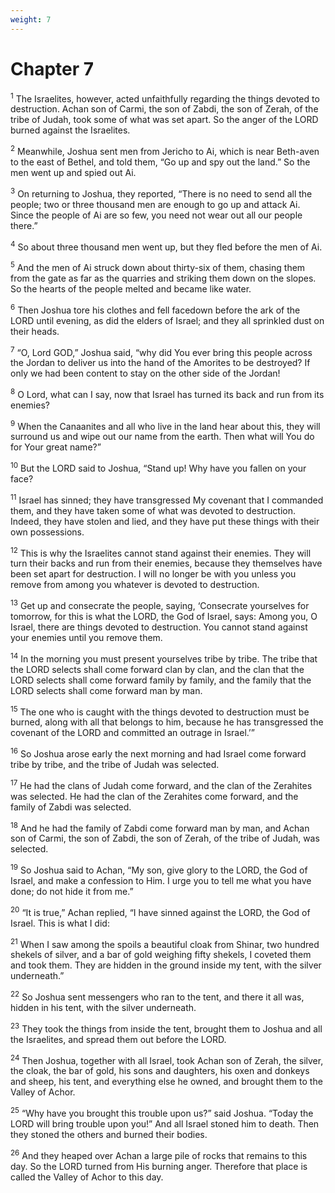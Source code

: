 ```yaml
---
weight: 7
---
```


# Chapter 7

<sup>1</sup> The Israelites, however, acted unfaithfully regarding the things devoted to destruction. Achan son of Carmi, the son of Zabdi, the son of Zerah, of the tribe of Judah, took some of what was set apart. So the anger of the LORD burned against the Israelites. 

<sup>2</sup> Meanwhile, Joshua sent men from Jericho to Ai, which is near Beth-aven to the east of Bethel, and told them, “Go up and spy out the land.” So the men went up and spied out Ai. 

<sup>3</sup> On returning to Joshua, they reported, “There is no need to send all the people; two or three thousand men are enough to go up and attack Ai. Since the people of Ai are so few, you need not wear out all our people there.” 

<sup>4</sup> So about three thousand men went up, but they fled before the men of Ai. 

<sup>5</sup> And the men of Ai struck down about thirty-six of them, chasing them from the gate as far as the quarries and striking them down on the slopes. So the hearts of the people melted and became like water. 

<sup>6</sup> Then Joshua tore his clothes and fell facedown before the ark of the LORD until evening, as did the elders of Israel; and they all sprinkled dust on their heads. 

<sup>7</sup> “O, Lord GOD,” Joshua said, “why did You ever bring this people across the Jordan to deliver us into the hand of the Amorites to be destroyed? If only we had been content to stay on the other side of the Jordan! 

<sup>8</sup> O Lord, what can I say, now that Israel has turned its back and run from its enemies? 

<sup>9</sup> When the Canaanites and all who live in the land hear about this, they will surround us and wipe out our name from the earth. Then what will You do for Your great name?” 

<sup>10</sup> But the LORD said to Joshua, “Stand up! Why have you fallen on your face? 

<sup>11</sup> Israel has sinned; they have transgressed My covenant that I commanded them, and they have taken some of what was devoted to destruction. Indeed, they have stolen and lied, and they have put these things with their own possessions. 

<sup>12</sup> This is why the Israelites cannot stand against their enemies. They will turn their backs and run from their enemies, because they themselves have been set apart for destruction. I will no longer be with you unless you remove from among you whatever is devoted to destruction. 

<sup>13</sup> Get up and consecrate the people, saying, ‘Consecrate yourselves for tomorrow, for this is what the LORD, the God of Israel, says: Among you, O Israel, there are things devoted to destruction. You cannot stand against your enemies until you remove them. 

<sup>14</sup> In the morning you must present yourselves tribe by tribe. The tribe that the LORD selects shall come forward clan by clan, and the clan that the LORD selects shall come forward family by family, and the family that the LORD selects shall come forward man by man. 

<sup>15</sup> The one who is caught with the things devoted to destruction must be burned, along with all that belongs to him, because he has transgressed the covenant of the LORD and committed an outrage in Israel.’” 

<sup>16</sup> So Joshua arose early the next morning and had Israel come forward tribe by tribe, and the tribe of Judah was selected. 

<sup>17</sup> He had the clans of Judah come forward, and the clan of the Zerahites was selected. He had the clan of the Zerahites come forward, and the family of Zabdi was selected. 

<sup>18</sup> And he had the family of Zabdi come forward man by man, and Achan son of Carmi, the son of Zabdi, the son of Zerah, of the tribe of Judah, was selected. 

<sup>19</sup> So Joshua said to Achan, “My son, give glory to the LORD, the God of Israel, and make a confession to Him. I urge you to tell me what you have done; do not hide it from me.” 

<sup>20</sup> “It is true,” Achan replied, “I have sinned against the LORD, the God of Israel. This is what I did: 

<sup>21</sup> When I saw among the spoils a beautiful cloak from Shinar, two hundred shekels of silver, and a bar of gold weighing fifty shekels, I coveted them and took them. They are hidden in the ground inside my tent, with the silver underneath.” 

<sup>22</sup> So Joshua sent messengers who ran to the tent, and there it all was, hidden in his tent, with the silver underneath. 

<sup>23</sup> They took the things from inside the tent, brought them to Joshua and all the Israelites, and spread them out before the LORD. 

<sup>24</sup> Then Joshua, together with all Israel, took Achan son of Zerah, the silver, the cloak, the bar of gold, his sons and daughters, his oxen and donkeys and sheep, his tent, and everything else he owned, and brought them to the Valley of Achor. 

<sup>25</sup> “Why have you brought this trouble upon us?” said Joshua. “Today the LORD will bring trouble upon you!” And all Israel stoned him to death. Then they stoned the others and burned their bodies. 

<sup>26</sup> And they heaped over Achan a large pile of rocks that remains to this day. So the LORD turned from His burning anger. Therefore that place is called the Valley of Achor to this day. 


